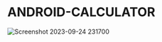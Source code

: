 # ANDROID-CALCULATOR
![Screenshot 2023-09-24 231700](https://github.com/Narayan-Thakare/ANDROID-CALCULATOR/assets/113063658/cd26a5d8-af2d-4cca-8a22-5109b92f35f3)
